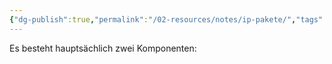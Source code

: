 ```yaml
---
{"dg-publish":true,"permalink":"/02-resources/notes/ip-pakete/","tags":["netzwerk/ip","inProgress","empty"],"noteIcon":""}
---
```


Es besteht hauptsächlich zwei Komponenten:

